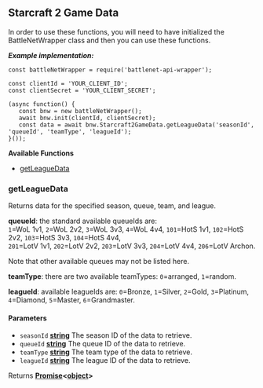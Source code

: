 ## Starcraft 2 Game Data
  
In order to use these functions, you will need to have initialized the BattleNetWrapper class and then you can use these functions.  
  
***Example implementation:***  
```  
const battleNetWrapper = require('battlenet-api-wrapper');  
  
const clientId = 'YOUR_CLIENT_ID';  
const clientSecret = 'YOUR_CLIENT_SECRET';  
  
(async function() {  
   const bnw = new battleNetWrapper();  
   await bnw.init(clientId, clientSecret);  
   const data = await bnw.Starcraft2GameData.getLeagueData('seasonId', 'queueId', 'teamType', 'leagueId');  
}());  
```  
  
**Available Functions** 

-   [getLeagueData][70]  

### getLeagueData  
  
Returns data for the specified season, queue, team, and league.  
  
**queueId**: the standard available queueIds are:  
`1`=WoL 1v1, `2`=WoL 2v2, `3`=WoL 3v3, `4`=WoL 4v4, `101`=HotS 1v1, `102`=HotS 2v2, `103`=HotS 3v3, `104`=HotS 4v4,  
`201`=LotV 1v1, `202`=LotV 2v2, `203`=LotV 3v3, `204`=LotV 4v4, `206`=LotV Archon.  
  
Note that other available queues may not be listed here.  
  
**teamType**: there are two available teamTypes: `0`=arranged, `1`=random.
 
**leagueId**: available leagueIds are: `0`=Bronze, `1`=Silver, `2`=Gold, `3`=Platinum, `4`=Diamond, `5`=Master, `6`=Grandmaster.  
  
#### Parameters  
  
-   `seasonId` **[string][313]** The season ID of the data to retrieve.  
-   `queueId` **[string][313]** The queue ID of the data to retrieve.  
-   `teamType` **[string][313]** The team type of the data to retrieve.  
-   `leagueId` **[string][313]** The league ID of the data to retrieve.  
  
Returns **[Promise][310]&lt;[object][311]>**

[44]: #getstaticprofiledata  
  
[45]: #parameters-19  
  
[46]: #getmetadata  
  
[47]: #parameters-20  
  
[48]: #getprofile  
  
[49]: #parameters-21  
  
[50]: #getladdersummary  
  
[51]: #parameters-22  
  
[52]: #getladder  
  
[53]: #parameters-23  
  
[54]: #getgrandmasterleaderboard  
  
[55]: #parameters-24  
  
[56]: #getseason-1  
  
[57]: #parameters-25  
  
[58]: #getplayer  
  
[59]: #parameters-26  
  
[60]: #getlegacyprofile  
  
[61]: #parameters-27  
  
[62]: #getlegacyprofileladders  
  
[63]: #parameters-28  
  
[64]: #getlegacyprofilematches  
  
[65]: #parameters-29  
  
[66]: #getlegacyachievements  
  
[67]: #parameters-30  
  
[68]: #getlegacyrewards  
  
[69]: #parameters-31

[70]: #getleaguedata  
  
[71]: #parameters-32

[310]: https://developer.mozilla.org/docs/Web/JavaScript/Reference/Global_Objects/Promise  
  
[311]: https://developer.mozilla.org/docs/Web/JavaScript/Reference/Global_Objects/Object  
  
[312]: https://developer.mozilla.org/docs/Web/JavaScript/Reference/Global_Objects/Number  
  
[313]: https://developer.mozilla.org/docs/Web/JavaScript/Reference/Global_Objects/String